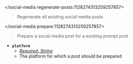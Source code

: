 </social-media regenerate-posts:1128274313259257857>
> Regenerate all existing social media posts

</social-media prepare:1128274313259257857>
> Prepare a social media post for a existing prompt post
- __**`platform`**__
  - *[Required, String](<https://discord.com/channels/1100933695986208849/1139918131737923614/1149278889156296724>)*
  - The platform for which a post should be prepared
